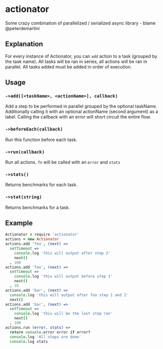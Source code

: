 # actionator

Some crazy combination of parallelized / serialized async library - blame @peterdemartini

## Explanation

For every instance of Actionator, you can `add` action to a task (grouped by the task name). All tasks will be ran in series, all actions will be ran in parallel. All tasks added must be added in order of execution.

## Usage

### `->add([<taskName>, <actionName>], callback)`

Add a step to be performed in parallel grouped by the optional taskName. Additionally calling it with an optional actionName (second argument) as a label. Calling the callback with an error will short circuit the entire flow.

### `->beforeEach(callback)`

Run this function before each task.

### `->run(callback)`

Run all actions. `fn` will be called with an `error` and `stats`

### `->stats()`

Returns benchmarks for each task.

### `->stat(string)`

Returns benchmarks for a task.

## Example

```coffee
Actionator = require 'actionator'
actions = new Actionator
actions.add 'foo', (next) =>
  setTimeout =>
    console.log 'this will output after step 2'
    next()
  , 100
actions.add 'foo', (next) =>
  setTimeout =>
    console.log 'this will output before step 1'
    next()
  , 10
actions.add 'bar', (next) =>
  console.log 'this will output after foo step 1 and 2'
  next()
actions.add 'bar', (next) =>
  setTimeout =>
    console.log 'this will be the last step ran'
    next()
  , 100
actions.run (error, stats) =>
  return console.error error if error?
  console.log 'All steps are done'
  console.log stats
```
